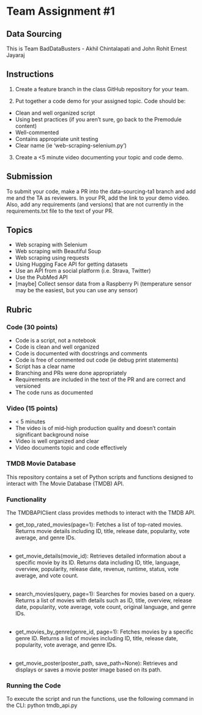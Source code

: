 # Team Assignment #1
## Data Sourcing

This is Team BadDataBusters - Akhil Chintalapati and John Rohit Ernest Jayaraj

## Instructions
1. Create a feature branch in the class GitHub repository for your team. 

2. Put together a code demo for your assigned topic. 
Code should be:
* Clean and well organized script
* Using best practices (if you aren’t sure, go back to the Premodule content)
* Well-commented
* Contains appropriate unit testing
* Clear name (ie ‘web-scraping-selenium.py’)

3. Create a <5 minute video documenting your topic and code demo. 

## Submission
To submit your code, make a PR into the data-sourcing-ta1 branch and add me and the TA as reviewers. In your PR, add the link to your demo video. Also, add any requirements (and versions) that are not currently in the requirements.txt file to the text of your PR.

## Topics
* Web scraping with Selenium
* Web scraping with Beautiful Soup
* Web scraping using requests
* Using Hugging Face API for getting datasets
* Use an API from a social platform (i.e. Strava, Twitter)
* Use the PubMed API
* [maybe] Collect sensor data from a Raspberry Pi (temperature sensor may be the easiest, but you can use any sensor)

## Rubric
### Code (30 points)
* Code is a script, not a notebook
* Code is clean and well organized
* Code is documented with docstrings and comments 
* Code is free of commented out code (ie debug print statements)
* Script has a clear name
* Branching and PRs were done appropriately
* Requirements are included in the text of the PR and are correct and versioned
* The code runs as documented

### Video (15 points)
* < 5 minutes
* The video is of mid-high production quality and doesn’t contain significant background noise 
* Video is well organized and clear
* Video documents topic and code effectively

### TMDB Movie Database

This repository contains a set of Python scripts and functions designed to interact with The Movie Database (TMDB) API.

### Functionality


The TMDBAPIClient class provides methods to interact with the TMDB API.

* get_top_rated_movies(page=1): Fetches a list of top-rated movies. Returns movie details including ID, title, release date, popularity, vote average, and genre IDs.<br><br>

* get_movie_details(movie_id): Retrieves detailed information about a specific movie by its ID. Returns data including ID, title, language, overview, popularity, release date, revenue, runtime, status, vote average, and vote count.<br><br>

* search_movies(query, page=1): Searches for movies based on a query. Returns a list of movies with details such as ID, title, overview, release date, popularity, vote average, vote count, original language, and genre IDs.<br><br>

* get_movies_by_genre(genre_id, page=1): Fetches movies by a specific genre ID. Returns a list of movies including ID, title, release date, popularity, vote average, and genre IDs.<br><br>

* get_movie_poster(poster_path, save_path=None): Retrieves and displays or saves a movie poster image based on its path.

### Running the Code

To execute the script and run the functions, use the following command in the CLI: python tmdb_api.py




